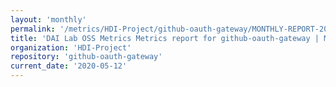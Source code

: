 ```yaml
---
layout: 'monthly'
permalink: '/metrics/HDI-Project/github-oauth-gateway/MONTHLY-REPORT-2020-05-12/'
title: 'DAI Lab OSS Metrics Metrics report for github-oauth-gateway | MONTHLY-REPORT-2020-05-12'
organization: 'HDI-Project'
repository: 'github-oauth-gateway'
current_date: '2020-05-12'
---
```


